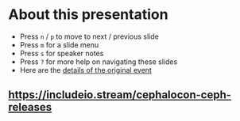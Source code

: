 <!-- .slide: data-state="normal" id="about" data-timing="0" -->
# About this presentation

<!--
*   You can now [watch the video of this presentation online](https://link/to/presentation/video)
-->

*   Press `n` / `p` to move to next / previous slide
*   Press `m` for a slide menu
*   Press `s` for speaker notes <br />
*   Press `?` for more help on navigating these slides
*   Here are the [details of the original event](https://link/to/session/details)


<!-- .slide: data-state="qrcode" id="qrcode" data-menu-title="QR code" data-timing="0" -->

<div class="qrcode" id="qrcode-talk"/>
<h2><a href="https://example.com/link/to/this/talk" target="_blank"
       id="talk">https://includeio.stream/cephalocon-ceph-releases</a></h2>
